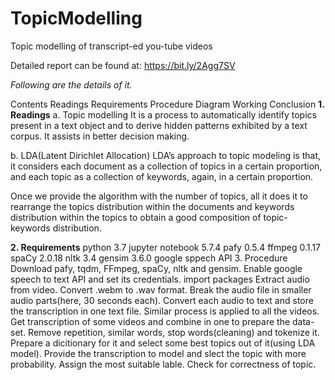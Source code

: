 # TopicModelling
Topic modelling of transcript-ed you-tube videos

Detailed report can be found at: https://bit.ly/2Agg7SV

*Following are the details of it.*

Contents
Readings
Requirements
Procedure
Diagram
Working
Conclusion
**1. Readings**
a. Topic modelling
It is a process to automatically identify topics present in a text object and to derive hidden patterns exhibited by a text corpus. It assists in better decision making.

b. LDA(Latent Dirichlet Allocation)
LDA’s approach to topic modeling is that, it considers each document as a collection of topics in a certain proportion, and each topic as a collection of keywords, again, in a certain proportion.

Once we provide the algorithm with the number of topics, all it does it to rearrange the topics distribution within the documents and keywords distribution within the topics to obtain a good composition of topic-keywords distribution.

**2. Requirements**
python 3.7
jupyter notebook 5.7.4
pafy 0.5.4
ffmpeg 0.1.17
spaCy 2.0.18
nltk 3.4
gensim 3.6.0
google sppech API
3. Procedure
Download pafy, tqdm, FFmpeg, spaCy, nltk and gensim. Enable google speech to text API and set its credentials.
import packages
Extract audio from video.
Convert .webm to .wav format.
Break the audio file in smaller audio parts(here, 30 seconds each).
Convert each audio to text and store the transcription in one text file.
Similar process is applied to all the videos.
Get transcription of some videos and combine in one to prepare the data-set.
Remove repetition, similar words, stop words(cleaning) and tokenize it.
Prepare a dicitionary for it and select some best topics out of it(using LDA model).
Provide the transcription to model and slect the topic with more probability.
Assign the most suitable lable.
Check for correctness of topic.
